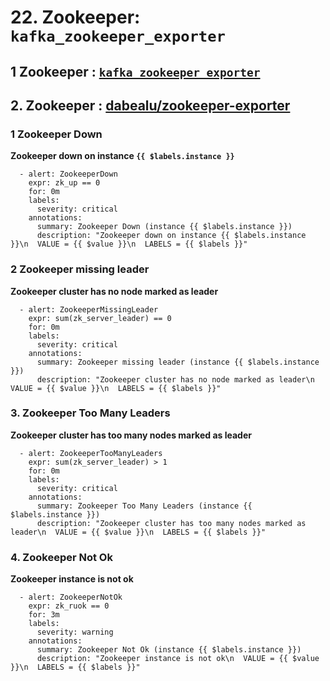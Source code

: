 # **22. Zookeeper: `kafka_zookeeper_exporter`**

## **1 Zookeeper : [`kafka_zookeeper_exporter`](https://github.com/cloudflare/kafka_zookeeper_exporter)**



## **2. Zookeeper : [dabealu/zookeeper-exporter](https://github.com/dabealu/zookeeper-exporter)**


### **1 Zookeeper Down**

**Zookeeper down on instance `{{ $labels.instance }}`**

```
  - alert: ZookeeperDown
    expr: zk_up == 0
    for: 0m
    labels:
      severity: critical
    annotations:
      summary: Zookeeper Down (instance {{ $labels.instance }})
      description: "Zookeeper down on instance {{ $labels.instance }}\n  VALUE = {{ $value }}\n  LABELS = {{ $labels }}"
```

### **2 Zookeeper missing leader**

**Zookeeper cluster has no node marked as leader**

```
  - alert: ZookeeperMissingLeader
    expr: sum(zk_server_leader) == 0
    for: 0m
    labels:
      severity: critical
    annotations:
      summary: Zookeeper missing leader (instance {{ $labels.instance }})
      description: "Zookeeper cluster has no node marked as leader\n  VALUE = {{ $value }}\n  LABELS = {{ $labels }}"
```

### **3. Zookeeper Too Many Leaders**

**Zookeeper cluster has too many nodes marked as leader**

```
  - alert: ZookeeperTooManyLeaders
    expr: sum(zk_server_leader) > 1
    for: 0m
    labels:
      severity: critical
    annotations:
      summary: Zookeeper Too Many Leaders (instance {{ $labels.instance }})
      description: "Zookeeper cluster has too many nodes marked as leader\n  VALUE = {{ $value }}\n  LABELS = {{ $labels }}"
```


### **4. Zookeeper Not Ok**

**Zookeeper instance is not ok**

```
  - alert: ZookeeperNotOk
    expr: zk_ruok == 0
    for: 3m
    labels:
      severity: warning
    annotations:
      summary: Zookeeper Not Ok (instance {{ $labels.instance }})
      description: "Zookeeper instance is not ok\n  VALUE = {{ $value }}\n  LABELS = {{ $labels }}"
```

